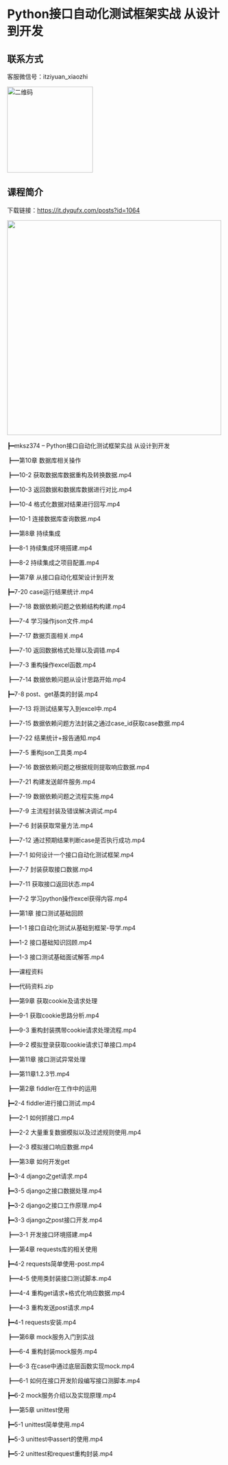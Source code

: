 # Python接口自动化测试框架实战 从设计到开发

## 联系方式

客服微信号：itziyuan_xiaozhi

<img src="https://ziyuanyun.oss-cn-guangzhou.aliyuncs.com/common/20240614073449/666b82192834a.jpg" width="200" height="200" alt="二维码">

## 课程简介

下载链接：https://it.dyqufx.com/posts?id=1064

<img src="https://ziyuanyun.oss-cn-guangzhou.aliyuncs.com/yun/20240515153605/664465e5dfcb4.jpg" width="500" alt="">

  ┣━mksz374 &#8211; Python接口自动化测试框架实战 从设计到开发

 ┣━第10章 数据库相关操作

 ┣━10-2 获取数据库数据重构及转换数据.mp4

 ┣━10-3 返回数据和数据库数据进行对比.mp4

 ┣━10-4 格式化数据对结果进行回写.mp4

 ┣━10-1 连接数据库查询数据.mp4

 ┣━第8章 持续集成

 ┣━8-1 持续集成环境搭建.mp4

 ┣━8-2 持续集成之项目配置.mp4

 ┣━第7章 从接口自动化框架设计到开发

 ┣━7-20 case运行结果统计.mp4

 ┣━7-18 数据依赖问题之依赖结构构建.mp4

 ┣━7-4 学习操作json文件.mp4

 ┣━7-17 数据页面相关.mp4

 ┣━7-10 返回数据格式处理以及调错.mp4

 ┣━7-3 重构操作excel函数.mp4

 ┣━7-14 数据依赖问题从设计思路开始.mp4

 ┣━7-8 post、get基类的封装.mp4

 ┣━7-13 将测试结果写入到excel中.mp4

 ┣━7-15 数据依赖问题方法封装之通过case_id获取case数据.mp4

 ┣━7-22 结果统计+报告通知.mp4

 ┣━7-5 重构json工具类.mp4

 ┣━7-16 数据依赖问题之根据规则提取响应数据.mp4

 ┣━7-21 构建发送邮件服务.mp4

 ┣━7-19 数据依赖问题之流程实施.mp4

 ┣━7-9 主流程封装及错误解决调试.mp4

 ┣━7-6 封装获取常量方法.mp4

 ┣━7-12 通过预期结果判断case是否执行成功.mp4

 ┣━7-1 如何设计一个接口自动化测试框架.mp4

 ┣━7-7 封装获取接口数据.mp4

 ┣━7-11 获取接口返回状态.mp4

 ┣━7-2 学习python操作excel获得内容.mp4

 ┣━第1章 接口测试基础回顾

 ┣━1-1 接口自动化测试从基础到框架-导学.mp4

 ┣━1-2 接口基础知识回顾.mp4

 ┣━1-3 接口测试基础面试解答.mp4

 ┣━课程资料

 ┣━代码资料.zip

 ┣━第9章 获取cookie及请求处理

 ┣━9-1 获取cookie思路分析.mp4

 ┣━9-3 重构封装携带cookie请求处理流程.mp4

 ┣━9-2 模拟登录获取cookie请求订单接口.mp4

 ┣━第11章 接口测试异常处理

 ┣━第11章1.2.3节.mp4

 ┣━第2章 fiddler在工作中的运用

 ┣━2-4 fiddler进行接口测试.mp4

 ┣━2-1 如何抓接口.mp4

 ┣━2-2 大量重复数据模拟以及过滤规则使用.mp4

 ┣━2-3 模拟接口响应数据.mp4

 ┣━第3章 如何开发get

 ┣━3-4 django之get请求.mp4

 ┣━3-5 django之接口数据处理.mp4

 ┣━3-2 django之接口工作原理.mp4

 ┣━3-3 django之post接口开发.mp4

 ┣━3-1 开发接口环境搭建.mp4

 ┣━第4章 requests库的相关使用

 ┣━4-2 requests简单使用-post.mp4

 ┣━4-5 使用类封装接口测试脚本.mp4

 ┣━4-4 重构get请求+格式化响应数据.mp4

 ┣━4-3 重构发送post请求.mp4

 ┣━4-1 requests安装.mp4

 ┣━第6章 mock服务入门到实战

 ┣━6-4 重构封装mock服务.mp4

 ┣━6-3 在case中通过底层函数实现mock.mp4

 ┣━6-1 如何在接口开发阶段编写接口测脚本.mp4

 ┣━6-2 mock服务介绍以及实现原理.mp4

 ┣━第5章 unittest使用

 ┣━5-1 unittest简单使用.mp4

 ┣━5-3 unittest中assert的使用.mp4

 ┣━5-2 unittest和request重构封装.mp4

  